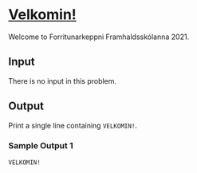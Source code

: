 # [Velkomin!](https://open.kattis.com/problems/velkomin)

Welcome to Forritunarkeppni Framhaldsskólanna 2021.

## Input

There is no input in this problem.

## Output

Print a single line containing `VELKOMIN!`.

### Sample Output 1

```
VELKOMIN!
```
